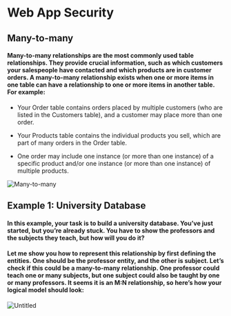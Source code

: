 # Web App Security

## Many-to-many
#### Many-to-many relationships are the most commonly used table relationships. They provide crucial information, such as which customers your salespeople have contacted and which products are in customer orders. A many-to-many relationship exists when one or more items in one table can have a relationship to one or more items in another table. For example:

- Your Order table contains orders placed by multiple customers (who are listed in the Customers table), and a customer may place more than one order.

- Your Products table contains the individual products you sell, which are part of many orders in the Order table.

- One order may include one instance (or more than one instance) of a specific product and/or one instance (or more than one instance) of multiple products.

![Many-to-many](https://user-images.githubusercontent.com/97638932/161444337-4243fe88-4355-4d6f-8587-ecaed25c23de.png)


## Example 1: University Database
#### In this example, your task is to build a university database. You’ve just started, but you’re already stuck. You have to show the professors and the subjects they teach, but how will you do it?

#### Let me show you how to represent this relationship by first defining the entities. One should be the professor entity, and the other is subject. Let’s check if this could be a many-to-many relationship. One professor could teach one or many subjects, but one subject could also be taught by one or many professors. It seems it is an M:N relationship, so here’s how your logical model should look:
![Untitled](https://user-images.githubusercontent.com/97638932/161444818-f34c011d-a54f-42a7-99bc-3bc54acadadf.jpg)
